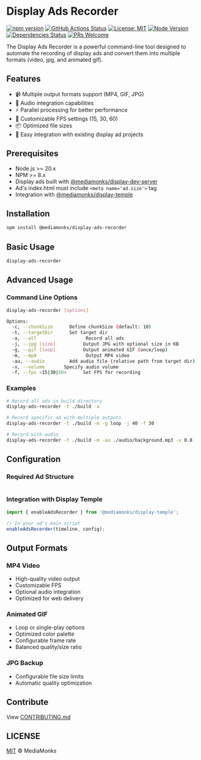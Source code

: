 # Display Ads Recorder
[![npm version](https://badge.fury.io/js/%40mediamonks%2Fdisplay-ads-recorder.svg)](https://www.npmjs.com/package/@mediamonks/display-ads-recorder)
[![GitHub Actions Status](https://github.com/mediamonks/display-ads-recorder/workflows/Test%20and%20publish%20to%20NPM/badge.svg)](https://github.com/mediamonks/display-ads-recorder/actions)
[![License: MIT](https://img.shields.io/badge/License-MIT-yellow.svg)](https://opensource.org/licenses/MIT)
[![Node Version](https://img.shields.io/node/v/@mediamonks/display-ads-recorder)](https://nodejs.org)
[![Dependencies Status](https://status.david-dm.org/gh/mediamonks/display-ads-recorder.svg)](https://david-dm.org/mediamonks/display-ads-recorder)
[![PRs Welcome](https://img.shields.io/badge/PRs-welcome-brightgreen.svg)](http://makeapullrequest.com)

The Display Ads Recorder is a powerful command-line tool designed to automate the recording of display ads and convert them into multiple formats (video, jpg, and animated gif).

## Features

- 📹 Multiple output formats support (MP4, GIF, JPG)
- 🎵 Audio integration capabilities
- ⚡ Parallel processing for better performance
- 🎨 Customizable FPS settings (15, 30, 60)
- 📦 Optimized file sizes
- 🚀 Easy integration with existing display ad projects

## Prerequisites

- Node.js >= 20.x
- NPM >= 8.x
- Display ads built with [@mediamonks/display-dev-server](https://www.github.com/mediamonks/display-dev-server)
- Ad's index.html must include `<meta name='ad.size'>` tag
- Integration with [@mediamonks/display-temple](https://www.github.com/mediamonks/display-temple)

## Installation

```bash
npm install @mediamonks/display-ads-recorder
```

## Basic Usage

```bash
display-ads-recorder
```

## Advanced Usage

### Command Line Options

```bash
display-ads-recorder [options]

Options:
  -c, --chunkSize      Define chunkSize (default: 10)
  -t, --targetDir      Set target dir
  -a, --all                  Record all ads
  -j, --jpg [size]          Output JPG with optional size in KB
  -g, --gif [loop]          Output animated GIF (once/loop)
  -m, --mp4                  Output MP4 video
  -au, --audio         Add audio file (relative path from target dir)
  -v, --volume       Specify audio volume
  -f, --fps <15|30|60>      Set FPS for recording
```

### Examples

```bash
# Record all ads in build directory
display-ads-recorder -t ./build -a

# Record specific ad with multiple outputs
display-ads-recorder -t ./build -m -g loop -j 40 -f 30

# Record with audio
display-ads-recorder -t ./build -m -au ./audio/background.mp3 -v 0.8
```

## Configuration

### Required Ad Structure

```html


```

### Integration with Display Temple

```javascript
import { enableAdsRecorder } from '@mediamonks/display-temple';

// In your ad's main script
enableAdsRecorder(timeline, config);
```

## Output Formats

### MP4 Video
- High-quality video output
- Customizable FPS
- Optional audio integration
- Optimized for web delivery

### Animated GIF
- Loop or single-play options
- Optimized color palette
- Configurable frame rate
- Balanced quality/size ratio

### JPG Backup
- Configurable file size limits
- Automatic quality optimization

## Contribute

View [CONTRIBUTING.md](./CONTRIBUTING.md)

## LICENSE

[MIT](./LICENSE) © MediaMonks
